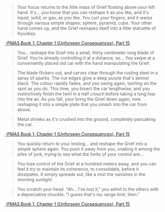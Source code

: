 >Your focus returns to the little mass of Grief floating above your left hand. It's... you know that you can reshape it as you like, and it's liquid, solid, or gas, as you like. You curl your fingers, and it warps through various simple shapes: sphere, pyramid, cube. Your other hand comes up, and the Grief reshapes itself into a little statuette of Kyuubey.

[-PMAS Book 1, Chapter 1 (Unforseen Consequences), Part 15](https://forums.sufficientvelocity.com/threads/puella-magi-adfligo-systema.2538/post-303644)

>You... reshape the Grief into a small, thirty centimeter long blade of Grief. You're already controlling it at a distance, so... You swipe at a conveniently placed old car with the hand manipulating the Grief.

>The blade flickers out, and carves clear through the rusting steel in a spray of sparks. The cut edges glow a deep purple that's almost black. The colour rapidly fades, and you swing again, twirling on the spot as you do. This time, you bisect the car lengthwise, and you instinctively finish the twirl in a half crouch before taking a long hop into the air. As you fall, your bring the Grief down again, now reshaping it into a simple plate that you smash into the car from above.

>Metal shrieks as it's crushed into the ground, completely pancaking the car.

[-PMAS Book 1, Chapter 1 (Unforseen Consequences), Part 15](https://forums.sufficientvelocity.com/threads/puella-magi-adfligo-systema.2538/post-303644)

>You quickly return to your testing... and reshape the Grief into a simple sphere again. You push it away from you, snaking it among the piles of junk, trying to see what the limits of your control are...

>You lose control of the Grief at a hundred meters away, and you can feel it try to maintain its coherence, to consolidate, before it dissipates. It simply spreads out, like a mist the vanishes in the morning sunlight.

>You scratch your head. "Ah... I've lost it," you admit to the others with a depreciative chuckle. "I guess that's my range limit, then."

[-PMAS Book 1, Chapter 1 (Unforseen Consequences), Part 15](https://forums.sufficientvelocity.com/threads/puella-magi-adfligo-systema.2538/post-303644)

